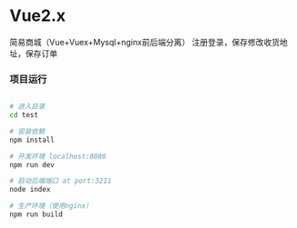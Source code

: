 # Vue2.x
简易商城（Vue+Vuex+Mysql+nginx前后端分离）
注册登录，保存修改收货地址，保存订单

### 项目运行

```bash

# 进入目录
cd test

# 安装依赖
npm install

# 开发环境 localhost:8080
npm run dev

# 启动后端端口 at port:3211
node index

# 生产环境（使用nginx）
npm run build

```
